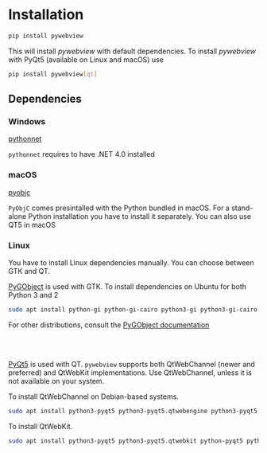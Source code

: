 # Installation

``` bash
pip install pywebview
```

This will install _pywebview_ with default dependencies. To install _pywebview_ with PyQt5 (available on Linux and macOS) use

``` bash
pip install pywebview[qt]
```


## Dependencies

### Windows

[pythonnet](https://github.com/pythonnet/pythonnet)

`pythonnet` requires to have .NET 4.0 installed


### macOS

[pyobjc](https://pythonhosted.org/pyobjc/)

`PyObjC` comes presintalled with the Python bundled in macOS. For a stand-alone Python installation you have to install it separately. 
You can also use QT5 in macOS

### Linux

You have to install Linux dependencies manually. You can choose between GTK and QT.

[PyGObject](https://pygobject.readthedocs.io/en/latest/) is used with GTK. To install dependencies on Ubuntu for both Python 3 and 2

``` bash
sudo apt install python-gi python-gi-cairo python3-gi python3-gi-cairo gir1.2-gtk-3.0 gir1.2-webkit2-4.0
```

For other distributions, consult the [PyGObject documentation](https://pygobject.readthedocs.io/en/latest/getting_started.html)

<br/><br/>

[PyQt5](http://pyqt.sourceforge.net/Docs/PyQt5/index.html) is used with QT. `pywebview` supports both QtWebChannel (newer and preferred) and QtWebKit implementations. Use QtWebChannel, unless it is not available on your system.

To install QtWebChannel on Debian-based systems.

``` bash
sudo apt install python3-pyqt5 python3-pyqt5.qtwebengine python3-pyqt5.qtwebchannel python-pyqt5 python-pyqt5.qtwebengine python-pyqt5.qtwebchannel libqt5webkit5-dev 
```

To install QtWebKit.

``` bash
sudo apt install python3-pyqt5 python3-pyqt5.qtwebkit python-pyqt5 python-pyqt5.qtwebkit libqt5webkit5-dev 
```

